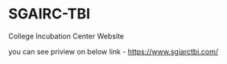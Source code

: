 # SGAIRC-TBI
College Incubation Center Website

you can see priview on below link - 
https://www.sgiarctbi.com/
